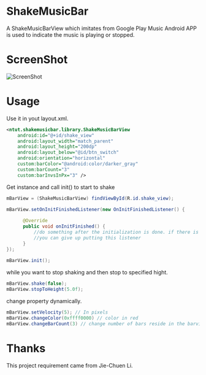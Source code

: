 ShakeMusicBar
=============

A ShakeMusicBarView which imitates from Google Play Music Android APP is used to indicate the music is playing or stopped. 

ScreenShot
==
![ScreenShot](https://raw.github.com/zhang699/ShakeMusicBar/master/image/preview2.PNG)


Usage
==
Use it in yout layout.xml.
```xml
<ntut.shakemusicbar.library.ShakeMusicBarView
    android:id="@+id/shake_view"
    android:layout_width="match_parent"
    android:layout_height="200dp"
    android:layout_below="@id/btn_switch"
    android:orientation="horizontal"
    custom:barColor="@android:color/darker_gray"
    custom:barCount="3"
    custom:barInvsInPx="3" />
```

Get instance and call init() to start to shake
```java
mBarView = (ShakeMusicBarView) findViewById(R.id.shake_view);
	
mBarView.setOnInitFinishedListener(new OnInitFinishedListener() {

      @Override
      public void onInitFinished() {
          //do something after the initialization is done. if there is nothings to do, 
          //you can give up putting this listener
      }
});
		
mBarView.init();
```
while you want to stop shaking and then stop to specified hight.

```java
mBarView.shake(false);
mBarView.stopToHeight(5.0f);
```

change property dynamically.
```java
mBarView.setVelocity(5); // In pixels
mBarView.changeColor(0xffff0000) // color in red
mBarView.changeBarCount(3) // change number of bars reside in the barview to 3
```

Thanks
==
This project requirement came from Jie-Chuen Li.
